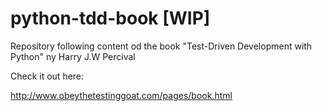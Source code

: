python-tdd-book [WIP]
=========

Repository following content od the book "Test-Driven Development with Python" ny Harry J.W Percival

Check it out here:

http://www.obeythetestinggoat.com/pages/book.html
